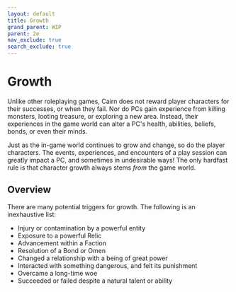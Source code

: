 ```yaml
---
layout: default
title: Growth
grand_parent: WIP
parent: 2e
nav_exclude: true
search_exclude: true
---
```


# Growth

Unlike other roleplaying games, Cairn does not reward player characters for their successes, or when they fail. Nor do PCs gain experience from killing monsters, looting treasure, or exploring a new area. Instead, their experiences in the game world can alter a PC's health, abilities, beliefs, bonds, or even their minds.

Just as the in-game world continues to grow and change, so do the player characters. The events, experiences, and encounters of a play session can greatly impact a PC, and sometimes in undesirable ways! The only hardfast rule is that character growth always stems _from_ the game world. 

## Overview

There are many potential triggers for growth. The following is an inexhaustive list: 

- Injury or contamination by a powerful entity
- Exposure to a powerful Relic
- Advancement within a Faction
- Resolution of a Bond or Omen
- Changed a relationship with a being of great power
- Interacted with something dangerous, and felt its punishment
- Overcame a long-time woe
- Succeeded or failed despite a natural talent or ability

